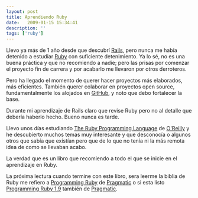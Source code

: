 ```yaml
---
layout: post
title: Aprendiendo Ruby
date:   2009-01-15 15:34:41
description: ''
tags: ['ruby']
---
```


Llevo ya más de 1 año desde que descubrí <a href="http://rubyonrails.org/" title="http://rubyonrails.org/" id="link_7">Rails</a>, pero nunca me había detenido a estudiar <a href="http://ruby-lang.org/" title="http://ruby-lang.org/" id="link_8">Ruby</a> con suficiente detenimiento. Ya lo sé, no es una buena práctica y que no recomiendo a nadie; pero las prisas por comenzar el proyecto fin de carrera y por acabarlo me llevaron por otros derroteros.

Pero ha llegado el momento de querer hacer proyectos más elaborados, más eficientes. También querer colaborar en proyectos open source, fundamentalmente los alojados en <a href="http://github.com" title="http://github.com" id="link_6">GitHub</a>, y noto que debo fortalecer la base.

Durante mi aprendizaje de Rails claro que revise Ruby pero no al detalle que debería haberlo hecho. Bueno nunca es tarde.

Llevo unos días estudiando <a href="http://oreilly.com/catalog/9780596516178/" title="http://oreilly.com/catalog/9780596516178/" id="link_0">The Ruby Programming Language</a> de <a href="http://oreilly.com/" title="http://oreilly.com/" id="link_1">O'Reilly</a> y he descubierto muchos temas muy interesante y que desconocía o algunos otros que sabía que existían pero que de lo que no tenía ni la más remota idea de como se llevaban acabo.

La verdad que es un libro que recomiendo a todo el que se inicie en el aprendizaje en Ruby.

La próxima lectura cuando termine con este libro, sera leerme la biblia de Ruby me refiero a <a href="http://www.pragprog.com/titles/ruby/programming-ruby" title="http://www.pragprog.com/titles/ruby/programming-ruby" id="link_3">Programming Ruby</a> de <a href="http://www.pragprog.com" title="http://www.pragprog.com" id="link_4">Pragmatic</a> o si esta listo <a href="http://www.pragprog.com/titles/ruby3/programming-ruby-1-9" title="http://www.pragprog.com/titles/ruby3/programming-ruby-1-9" id="link_2">Programming Ruby 1.9</a> también de <a href="http://www.pragprog.com" title="http://www.pragprog.com" id="link_5">Pragmatic</a>.

